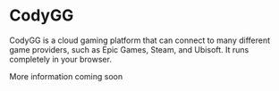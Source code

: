 # CodyGG
CodyGG is a cloud gaming platform that can connect to many different game providers, such as Epic Games, Steam, and Ubisoft. It runs completely in your browser.

More information coming soon
